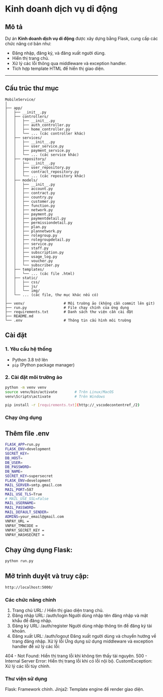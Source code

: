 # Kinh doanh dịch vụ di động

## Mô tả

Dự án **Kinh doanh dịch vụ di động** được xây dựng bằng Flask, cung cấp các chức năng cơ bản như:

- Đăng nhập, đăng ký, và đăng xuất người dùng.
- Hiển thị trang chủ.
- Xử lý các lỗi thông qua middleware và exception handler.
- Tích hợp template HTML để hiển thị giao diện.

---

## Cấu trúc thư mục

```
MobileService/
│
├── app/
│   ├── __init__.py
│   ├── controllers/
│   │   ├── __init__.py
│   │   ├── auth_controller.py
│   │   ├── home_controller.py
│   │   └── ... (các controller khác)
│   ├── services/
│   │   ├── __init__.py
│   │   ├── user_service.py
│   │   ├── payment_service.py
│   │   └── ... (các service khác)
│   ├── repository/
│   │   ├── __init__.py
│   │   ├── user_repository.py
│   │   ├── contract_repository.py
│   │   └── ... (các repository khác)
│   ├── models/
│   │   ├── __init__.py
│   │   ├── account.py
│   │   ├── contract.py
│   │   ├── country.py
│   │   ├── customer.py
│   │   ├── function.py
│   │   ├── network.py
│   │   ├── payment.py
│   │   ├── paymentdetail.py
│   │   ├── permissiondetail.py
│   │   ├── plan.py
│   │   ├── plannetwork.py
│   │   ├── rolegroup.py
│   │   ├── rolegroupdetail.py
│   │   ├── service.py
│   │   ├── staff.py
│   │   ├── subscription.py
│   │   ├── usage_log.py
│   │   ├── voucher.py
│   │   └── subscriber.py
│   ├── templates/
│   │   └── ... (các file .html)
│   ├── static/
│   │   ├── css/
│   │   ├── js/
│   │   └── img/
│   └── ... (các file, thư mục khác nếu có)
│
├── venv/                  # Môi trường ảo (không cần commit lên git)
├── run.py                 # File chạy chính của ứng dụng
├── requirements.txt       # Danh sách thư viện cần cài đặt
├── README.md
└── .env                   # Thông tin cấu hình môi trường
```

## Cài đặt

### 1. Yêu cầu hệ thống

- Python 3.8 trở lên
- `pip` (Python package manager)

### 2. Cài đặt môi trường ảo

```bash
python -m venv venv
source venv/bin/activate        # Trên Linux/MacOS
venv\Scripts\activate           # Trên Windows

pip install -r [requirements.txt](http://_vscodecontentref_/2)
```

### Chạy ứng dụng

## Thêm file .env

```bash
FLASK_APP=run.py
FLASK_ENV=development
SECRET_KEY=
DB_HOST=
DB_USER=
DB_PASSWORD=
DB_NAME=
SECRET_KEY=supersecret
FLASK_ENV=development
MAIL_SERVER=smtp.gmail.com
MAIL_PORT=587
MAIL_USE_TLS=True
# MAIL_USE_SSL=False
MAIL_USERNAME=
MAIL_PASSWORD=
MAIL_DEFAULT_SENDER=
ADMINS=your_email@gmail.com
VNPAY_URL = 
VNPAY_TMNCODE = 
VNPAY_SECRET_KEY = 
VNPAY_HASHSECRET = 
```

## Chạy ứng dụng Flask:

```bash
python run.py
```

## Mở trình duyệt và truy cập:

```bash
http://localhost:5000/
```

### Các chức năng chính

1. Trang chủ
   URL: /
   Hiển thị giao diện trang chủ.
2. Đăng nhập
   URL: /auth/login
   Người dùng nhập tên đăng nhập và mật khẩu để đăng nhập.
3. Đăng ký
   URL: /auth/register
   Người dùng nhập thông tin để đăng ký tài khoản.
4. Đăng xuất
   URL: /auth/logout
   Đăng xuất người dùng và chuyển hướng về trang đăng nhập.
   Xử lý lỗi
   Ứng dụng sử dụng middleware và exception handler để xử lý các lỗi:

404 - Not Found: Hiển thị trang lỗi khi không tìm thấy tài nguyên.
500 - Internal Server Error: Hiển thị trang lỗi khi có lỗi nội bộ.
CustomException: Xử lý các lỗi tùy chỉnh.

### Thư viện sử dụng

Flask: Framework chính.
Jinja2: Template engine để render giao diện.
